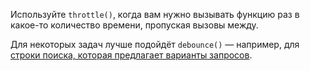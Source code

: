 Используйте `throttle()`, когда вам нужно вызывать функцию раз в какое-то количество времени, пропуская вызовы между.

Для некоторых задач лучше подойдёт `debounce()` — например, для [строки поиска, которая предлагает варианты запросов](/js/debounce/).
